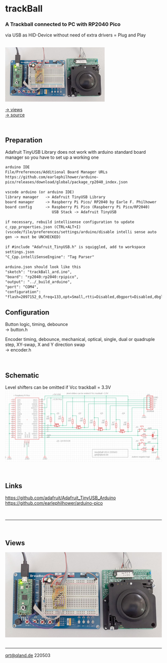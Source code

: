 # **trackBall**

### A Trackball connected to PC with RP2040 Pico
via USB as HID-Device without need of extra drivers = Plug and Play

<br>

<img src="images/total.jpg" width=320>

<br>

[-> views](#views)  
[-> source](source)

<br>

## Preparation
Adafruit TinyUSB Library does not work with arduino standard board manager so you have to set up a working one
```
arduino IDE
File/Preferences/Additional Board Manager URLs
https://github.com/earlephilhower/arduino-pico/releases/download/global/package_rp2040_index.json

vscode arduino (or arduino IDE)
library manager   -> Adafruit TinyUSB Library
board manager     -> Raspberry Pi Pico/ RP2040 by Earle F. Philhower
board config      -> Raspberry Pi Pico (Raspberry Pi Pico/RP2040)      
                     USB Stack -> Adafruit TinyUSB

if necessary, rebuild intellisense configuration to update c_cpp_properties.json (CTRL+ALT+I)
(vscode/file/preferences/settings/arduino/disable intelli sense auto gen -> must be UNCHECKED)

if #include "Adafruit_TinyUSB.h" is squiggled, add to workspace settings.json
"C_Cpp.intelliSenseEngine": "Tag Parser"

arduino.json should look like this
"sketch": "trackBall_ard.ino",
"board": "rp2040:rp2040:rpipico",
"output": "../_build_arduino",
"port": "COM4",
"configuration": "flash=2097152_0,freq=133,opt=Small,rtti=Disabled,dbgport=Disabled,dbglvl=None,usbstack=tinyusb"

```

## Configuration
Button logic, timing, debounce   
-> button.h

Encoder timing, debounce, mechanical, optical, single, dual or quadruple step, XY-swap, X and Y direction swap  
-> encoder.h

<br>

## Schematic
Level shifters can be omitted if Vcc trackball = 3.3V  
<img src="images/schematic.png" width=640>

<br>

## Links
https://github.com/adafruit/Adafruit_TinyUSB_Arduino  
https://github.com/earlephilhower/arduino-pico

<br>

---

<br>

## Views

<img src="images/total.jpg" width=640>

<br>
<br>

---

[qrt@qland.de](mailto:qrt@qland.de) 220503
